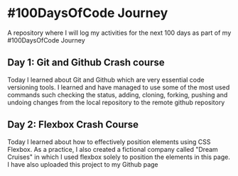 # #100DaysOfCode Journey

A repository where I will log my activities for the next 100 days as part of my #100DaysOfCode Journey

## Day 1: Git and Github Crash course

Today I learned about Git and Github which are very essential code versioning tools.
I learned and have managed to use some of the most used commands such checking the status, adding, cloning, forking, pushing and undoing changes from the local repository to the remote github repository

## Day 2: Flexbox Crash Course

Today I learned about how to effectively position elements using CSS Flexbox. As a practice, I also created a fictional company called "Dream Cruises" in which I used flexbox solely to position the elements in this page. I have also uploaded this project to my Github page
